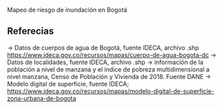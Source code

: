 Mapeo de riesgo de inundación en Bogotá 

## Referecias
→ Datos de cuerpos de agua de Bogotá, fuente IDECA, archivo .shp  https://www.ideca.gov.co/recursos/mapas/cuerpo-de-agua-bogota-dc
→ Datos de localidades, fuente IDECA, archivo .shp 
→ información de la población a nivel de manzana y el  índice de pobreza multidimensional a nivel manzana, Censo de Población y Vivienda de 2018. Fuente DANE
→ Modelo digital de superficie, fuente IDECA; https://www.ideca.gov.co/recursos/mapas/modelo-digital-de-superficie-zona-urbana-de-bogota





